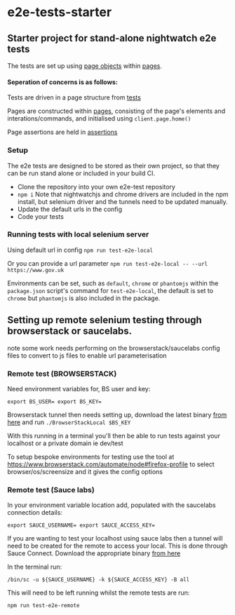 # e2e-tests-starter

## Starter project for stand-alone nightwatch e2e tests

The tests are set up using [page objects](http://nightwatchjs.org/guide#page-objects) within [pages](./pages/).

#### Seperation of concerns is as follows:

Tests are driven in a page structure from [tests](./tests/)

Pages are constructed within [pages](./pages), consisting of the page's elements and interations/commands, and initialised using `client.page.home()`

Page assertions are held in [assertions](./assertions/)

### Setup
The e2e tests are designed to be stored as their own project, so that they can be run stand alone or included in your build CI.

* Clone the repository into your own e2e-test repository
* `npm i` Note that nightwatchjs and chrome drivers are included in the npm install, but selenium driver and the tunnels need to be updated manually.
* Update the default urls in the config
* Code your tests

### Running tests with local selenium server
Using default url in config `npm run test-e2e-local`

Or you can provide a url parameter `npm run test-e2e-local -- --url https://www.gov.uk`

Environments can be set, such as `default`, `chrome` or `phantomjs` within the `package.json` script's command for `test-e2e-local`, the default is set to `chrome` but `phantomjs` is also included in the package.

## Setting up remote selenium testing through browserstack or saucelabs.

note some work needs performing on the browserstack/saucelabs config files to convert to js files to enable url parameterisation

### Remote test (BROWSERSTACK)

Need environment variables for, BS user and key:

`export BS_USER=
export BS_KEY=`

Browserstack tunnel then needs setting up, download the latest binary [from here](https://www.browserstack.com/automate/node#setting-local-tunnel) and run `./BrowserStackLocal $BS_KEY`

With this running in a terminal you'll then be able to run tests against your localhost or a private domain ie dev/test

To setup bespoke environments for testing use the tool at https://www.browserstack.com/automate/node#firefox-profile to select browser/os/screensize and it gives the config options

### Remote test (Sauce labs)

In your environment variable location add, populated with the saucelabs connection details:

`export SAUCE_USERNAME=
export SAUCE_ACCESS_KEY=`

If you are wanting to test your localhost using sauce labs then a tunnel will need to be created for the remote to access your local.  This is done through Sauce Connect. Download the appropriate binary [from here](https://wiki.saucelabs.com/display/DOCS/Setting+Up+Sauce+Connect)

In the terminal run:

`/bin/sc -u ${SAUCE_USERNAME} -k ${SAUCE_ACCESS_KEY} -B all`

This will need to be left running whilst the remote tests are run:

`npm run test-e2e-remote`
